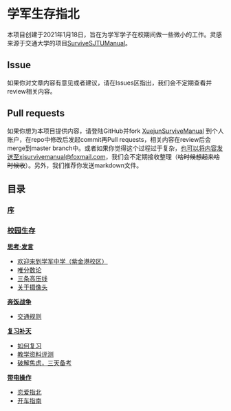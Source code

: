 # 学军生存指北
本项目创建于2021年1月18日，旨在为学军学子在校期间做一些微小的工作。灵感来源于交通大学的项目[SurviveSJTUManual](https://github.com/SurviveSJTU/SurviveSJTUManual)。

## Issue
如果你对文章内容有意见或者建议，请在Issues区指出，我们会不定期查看并review相关内容。

## Pull requests
如果你想为本项目提供内容，请登陆GitHub并fork [XuejunSurviveManual](https://github.com/wandleshen/XuejunSurviveManual) 到个人账户，在repo中修改后发起commit再Pull requests，相关内容在review后会merge到master branch中。或者如果你觉得这个过程过于复杂，也可以将内容发送至xjsurvivemanual@foxmail.com，我们会不定期接收整理（~~啥时候想起来啥时候收~~）。另外，我们推荐你发送markdown文件。

## 目录
### [序](https://github.com/wandleshen/XuejunSurviveManual/blob/master/Preface/README.md)

### [校园生存](https://github.com/wandleshen/XuejunSurviveManual/blob/master/GuideBook/README.md)

**[思考·发言](https://github.com/wandleshen/XuejunSurviveManual/blob/master/GuideBook/PointOfView/README.md)**
* [欢迎来到学军中学（紫金港校区）](https://github.com/wandleshen/XuejunSurviveManual/blob/master/GuideBook/PointOfView/WelcomToXuejun.md)
* [唯分数论](https://github.com/wandleshen/XuejunSurviveManual/blob/master/GuideBook/PointOfView/Gradism.md)
* [三条高压线](https://github.com/wandleshen/XuejunSurviveManual/blob/master/GuideBook/PointOfView/ThreePowerline.md)
* [关于摄像头](https://github.com/wandleshen/XuejunSurviveManual/blob/master/GuideBook/PointOfView/YesPrimeMoniter.md)

**[奔饭战争](https://github.com/wandleshen/XuejunSurviveManual/blob/master/GuideBook/RiceRacing/README.md)**
* [交通规则](https://github.com/wandleshen/XuejunSurviveManual/blob/master/GuideBook/RiceRacing/TrafficRules.md)

**[复习补天](https://github.com/wandleshen/XuejunSurviveManual/blob/master/GuideBook/RepairTheSky/README.md)**
* [如何复习](https://github.com/wandleshen/XuejunSurviveManual/blob/master/GuideBook/RepairTheSky/HowToReview.md)
* [教学资料评测](https://github.com/wandleshen/XuejunSurviveManual/blob/master/GuideBook/RepairTheSky/PrepbooksReview.md)
* [破解焦虑，三天备考](https://github.com/wandleshen/XuejunSurviveManual/blob/master/GuideBook/RepairTheSky/Three-dayGambling.md)

**[带电操作](https://github.com/wandleshen/XuejunSurviveManual/blob/master/GuideBook/ElectroBoom/README.md)**
* [恋爱指北](https://github.com/wandleshen/XuejunSurviveManual/blob/master/GuideBook/ElectroBoom/BadRomance.md)
* [开车指南](https://github.com/wandleshen/XuejunSurviveManual/blob/master/GuideBook/ElectroBoom/DrivingLisence.md)
